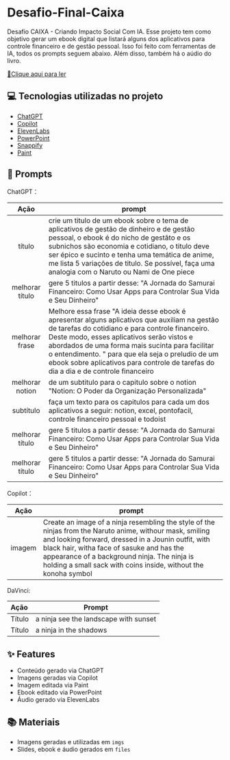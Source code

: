 # Desafio-Final-Caixa
Desafio CAIXA - Criando Impacto Social Com IA. Esse projeto tem como objetivo gerar um ebook digital que listará alguns dos aplicativos para controle financeiro e de gestão pessoal. Isso foi feito com  ferramentas de IA, todos os prompts seguem abaixo. Além disso, também há o aúdio do livro.

<a href="https://github.com/PedroGGoncalves/prompts-recipe-to-create-a-ebook/blob/main/output/Ebook%20Java.pdf" title="View PDF now"> 📕Clique aqui para ler</a>

## 💻 Tecnologias utilizadas no projeto

- [ChatGPT](https://chat.openai.com/) 
- [Copilot](https://copilot.microsoft.com/onboarding) 
- [ElevenLabs](https://beta.elevenlabs.io/)
- [PowerPoint](https://www.microsoft.com/en/microsoft-365/powerpoint)
- [Snappify](https://snappify.com/editor)
- [Paint](https://www.microsoft.com/pt-br/windows/paint)

## 🧠 Prompts


ChatGPT：

|   Ação   | prompt                                                                                                                                                                                                                                                                         |
| :------: | ------------------------------------------------------------------------------------------------------------------------------------------------------------------------------------------------------------------------------------------------------------------------------ |
|  título  | crie um titulo de um ebook sobre o tema de aplicativos de gestão de dinheiro e de gestão pessoal, o ebook é do nicho de gestãto e os subnichos são economia e cotidiano, o titulo deve ser épico e sucinto e tenha uma temática de anime, me lista 5 variações de titulo. Se possível, faça uma analogia com o Naruto ou Nami de One piece                                                                        |
| melhorar título |gere 5 titulos a partir desse: "A Jornada do Samurai Financeiro: Como Usar Apps para Controlar Sua Vida e Seu Dinheiro" |
| melhorar frase |Melhore essa frase "A ideia desse ebook é apresentar alguns aplicativos que auxiliam na gestão de tarefas do cotidiano e para controle financeiro. Deste modo, esses aplicativos serão vistos e abordados de uma forma mais sucinta para facilitar o entendimento. " para que ela seja o preludio de um ebook sobre aplicativos para controle de tarefas do dia a dia e de controle financeiro |
| melhorar notion |de um subtitulo para o capitulo sobre o notion "Notion: O Poder da Organização Personalizada" |
| subtítulo |faça um texto para os capitulos para cada um dos aplicativos a seguir: notion, excel, pontofacil, controle financeiro pessoal e todoist |
| melhorar título |gere 5 titulos a partir desse: "A Jornada do Samurai Financeiro: Como Usar Apps para Controlar Sua Vida e Seu Dinheiro" |
| melhorar título |gere 5 titulos a partir desse: "A Jornada do Samurai Financeiro: Como Usar Apps para Controlar Sua Vida e Seu Dinheiro" |


Copilot：

|  Ação  | prompt                                                                                 |
| :----: | -------------------------------------------------------------------------------------- |
| imagem | Create an image of a ninja resembling the style of the ninjas from the Naruto anime, withour mask, smiling and looking forward, dressed in a Jounin outfit, with black hair, witha face of sasuke and has the appearance of a background ninja. The ninja is holding a small sack with coins inside, without the konoha symbol |


DaVinci:

| Ação   | Prompt                                                       |
| :----- | ------------------------------------------------------------ |
| Título | a ninja see the landscape with sunset                        |
| Título | a ninja in the shadows                                       |

## ✨ Features

- Conteúdo gerado via ChatGPT
- Imagens geradas via Copilot
- Imagem editada via Paint
- Ebook editado via PowerPoint
- Áudio gerado via ElevenLabs

## 📚 Materiais

- Imagens geradas e utilizadas em `imgs`
- Slides, ebook e áudio gerados em `files`
